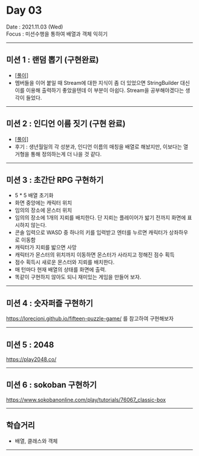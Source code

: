 # Day 03  
Date : 2021.11.03 (Wed)  
Focus : 미션수행을 통하여 배열과 객체 익히기

---

## 미션 1 : 랜덤 뽑기 (구현완료)
- <a href="https://github.com/ttasjwi/CodeSquad-Cocoa2021/tree/master/src/rdmMember" target="_blank">[풀이]</a>
- 멤버들을 이어 붙일 때 Stream에 대한 지식이 좀 더 있었으면 StringBuilder 대신 이를 이용해 출력하기 좋았을텐데 이 부분이 아쉽다. Stream을 공부해야겠다는 생각이 들었다.

---

## 미션 2 : 인디언 이름 짓기 (구현 완료)

- <a href="https://github.com/ttasjwi/CodeSquad-Cocoa2021/tree/master/src/indianName" target="_blank">[풀이]</a>
- 후기 : 생년월일의 각 성분과, 인디언 이름의 매칭을 배열로 해놨지만, 이보다는 열거형을 통해 정의하는게 더 나을 것 같다.

---

## 미션 3 : 초간단 RPG 구현하기
- 5 * 5 배열 초기화
- 화면 중앙에는 캐릭터 위치
- 임의의 장소에 몬스터 위치
- 임의의 장소에 1개의 지뢰를 배치한다. 단 지뢰는 플레이어가 밟기 전까지 화면에 표시하지 않는다.
- 콘솔 입력으로 WASD 중 하나의 키를 입력받고 엔터를 누르면 캐릭터가 상좌하우로 이동함
- 캐릭터가 지뢰를 밟으면 사망
- 캐릭터가 몬스터의 위치까지 이동하면 몬스터가 사라지고 정해진 점수 획득
- 점수 획득시 새로운 몬스터와 지뢰를 배치한다.
- 매 턴마다 현재 배열의 상태를 화면에 출력.
- 똑같이 구현하지 않아도 되니 재미있는 게임을 만들어 보자.

---

## 미션 4 : 숫자퍼즐 구현하기  
https://lorecioni.github.io/fifteen-puzzle-game/
를 참고하여 구현해보자

---

## 미션 5 : 2048  
https://play2048.co/

---

## 미션 6 : sokoban 구현하기
https://www.sokobanonline.com/play/tutorials/76067_classic-box

---

## 학습거리
- 배열, 클래스와 객체

---
